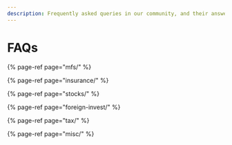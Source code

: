 ```yaml
---
description: Frequently asked queries in our community, and their answers.
---
```


# FAQs

{% page-ref page="mfs/" %}

{% page-ref page="insurance/" %}

{% page-ref page="stocks/" %}

{% page-ref page="foreign-invest/" %}

{% page-ref page="tax/" %}

{% page-ref page="misc/" %}
